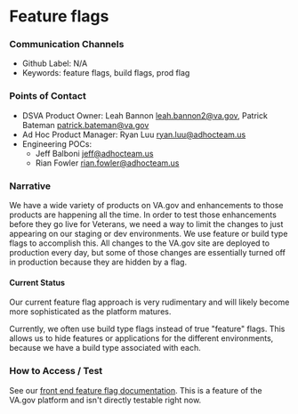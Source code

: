 # Feature flags

### Communication Channels
- Github Label: N/A
- Keywords: feature flags, build flags, prod flag

### Points of Contact
- DSVA Product Owner: Leah Bannon leah.bannon2@va.gov, Patrick Bateman patrick.bateman@va.gov
- Ad Hoc Product Manager: Ryan Luu ryan.luu@adhocteam.us
- Engineering POCs:
  - Jeff Balboni jeff@adhocteam.us
  - Rian Fowler rian.fowler@adhocteam.us

### Narrative
We have a wide variety of products on VA.gov and enhancements to those products are happening all the time. In order to test those enhancements before they go live for Veterans, we need a way to limit the changes to just appearing on our staging or dev environments. We use feature or build type flags to accomplish this. All changes to the VA.gov site are deployed to production every day, but some of those changes are essentially turned off in production because they are hidden by a flag.

#### Current Status

Our current feature flag approach is very rudimentary and will likely become more sophisticated as the platform matures.

Currently, we often use build type flags instead of true "feature" flags. This allows us to hide features or applications for the different environments, because we have a build type associated with each.

### How to Access / Test

See our [front end feature flag documentation](https://department-of-veterans-affairs.github.io/veteran-facing-services-tools/platform/tools/feature-flags). This is a feature of the VA.gov platform and isn't directly testable right now.
